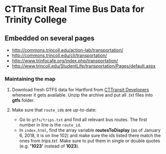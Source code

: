 # CTTransit Real Time Bus Data for Trinity College

## Embedded on several pages
- http://commons.trincoll.edu/action-lab/transportation/
- http://commons.trincoll.edu/cli/transportation/
- http://www.trinfocafe.org/index.php/transportation/
- http://www.trincoll.edu/StudentLife/transportation/Pages/default.aspx

### Maintaining the map
1. Download fresh GTFS data for Hartford from [CTTransit Developers](https://www.cttransit.com/about/developers) whenever it gets available. Unzip the archive and put all *.txt* files into **gtfs** folder.

1. Make sure that `route_id`s are up-to-date:
    * Go to `gtfs/trips.txt` and find all relevant bus routes. The first number in line is the `route_id`.
    * In `index.html`, find the array variable **routesToDisplay** (as of January 6, 2018, it is on line 102) and make sure the ids listed there match the ones from *trips.txt*. Make sure to put them in single or double quotes (e.g. **'1023'** instead of **1023**).

